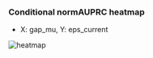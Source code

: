 ### Conditional normAUPRC heatmap

- X: gap_mu, Y: eps_current

![heatmap](/home/elicer/project_0814_2/results/20250818-102809/holdout/conditional_heatmap_gap_mu_vs_eps_current.png)
